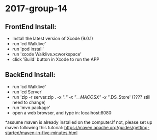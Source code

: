 # 2017-group-14
## FrontEnd Install:
- Install the latest version of Xcode (9.0.1)
- run 'cd Walklive'
- run 'pod install'
- run 'xcode Walklive.xcworkspace'
- click 'Build' button in Xcode to run the APP

## BackEnd Install:
- run 'cd Walklive'
- run 'cd Server'
- run 'zip -r server.zip . -x ".*" -x "__MACOSX" -x "*.DS_Store' (???? still need to change)
- run 'mvn package'
- open a web browser, and type in: localhost:8080

*assume maven is already installed on the computer.If not, please set up maven following this tutorial: https://maven.apache.org/guides/getting-started/maven-in-five-minutes.html
